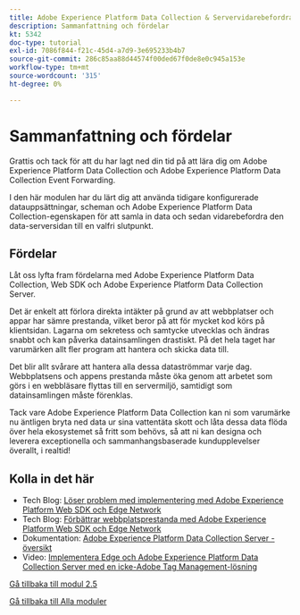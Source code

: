 ```yaml
---
title: Adobe Experience Platform Data Collection & Servervidarebefordran i realtid - Sammanfattning och fördelar
description: Sammanfattning och fördelar
kt: 5342
doc-type: tutorial
exl-id: 7086f844-f21c-45d4-a7d9-3e695233b4b7
source-git-commit: 286c85aa88d44574f00ded67f0de8e0c945a153e
workflow-type: tm+mt
source-wordcount: '315'
ht-degree: 0%

---
```


# Sammanfattning och fördelar

Grattis och tack för att du har lagt ned din tid på att lära dig om Adobe Experience Platform Data Collection och Adobe Experience Platform Data Collection Event Forwarding.

I den här modulen har du lärt dig att använda tidigare konfigurerade datauppsättningar, scheman och Adobe Experience Platform Data Collection-egenskapen för att samla in data och sedan vidarebefordra den data-serversidan till en valfri slutpunkt.

## Fördelar

Låt oss lyfta fram fördelarna med Adobe Experience Platform Data Collection, Web SDK och Adobe Experience Platform Data Collection Server.

Det är enkelt att förlora direkta intäkter på grund av att webbplatser och appar har sämre prestanda, vilket beror på att för mycket kod körs på klientsidan. Lagarna om sekretess och samtycke utvecklas och ändras snabbt och kan påverka datainsamlingen drastiskt. På det hela taget har varumärken allt fler program att hantera och skicka data till.

Det blir allt svårare att hantera alla dessa dataströmmar varje dag. Webbplatsens och appens prestanda måste öka genom att arbetet som görs i en webbläsare flyttas till en servermiljö, samtidigt som datainsamlingen måste förenklas.

Tack vare Adobe Experience Platform Data Collection kan ni som varumärke nu äntligen bryta ned data ur sina vattentäta skott och låta dessa data flöda över hela ekosystemet så fritt som behövs, så att ni kan designa och leverera exceptionella och sammanhangsbaserade kundupplevelser överallt, i realtid!

## Kolla in det här

- Tech Blog: [Löser problem med implementering med Adobe Experience Platform Web SDK och Edge Network](https://medium.com/adobetech/solving-implementation-pain-points-with-adobe-experience-platform-web-sdk-and-edge-network-880b635e6819)
- Tech Blog: [Förbättrar webbplatsprestanda med Adobe Experience Platform Web SDK och Edge Network](https://medium.com/adobetech/boosting-website-performance-with-adobe-experience-platform-web-sdk-and-edge-network-329fcf70fdf9)
- Dokumentation: [Adobe Experience Platform Data Collection Server - översikt](https://experienceleague.adobe.com/docs/experience-platform/tags/event-forwarding/overview.html?lang=sv-SE#server-side-info)
- Video: [Implementera Edge och Adobe Experience Platform Data Collection Server med en icke-Adobe Tag Management-lösning](https://video.tv.adobe.com/v/331986?quality=12&learn=on&enablevpops)

[Gå tillbaka till modul 2.5](./aep-data-collection-ssf.md)

[Gå tillbaka till Alla moduler](./../../../overview.md)
